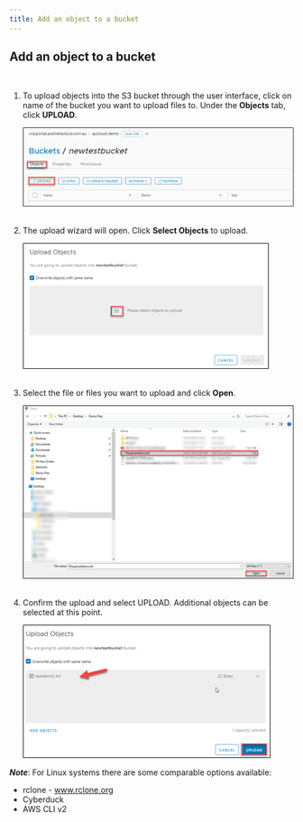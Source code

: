 ```yaml
---
title: Add an object to a bucket
---
```


## Add an object to a bucket
 

1. To upload objects into the S3 bucket through the user interface, click on name of the bucket you want to upload files to. Under the **Objects** tab, click **UPLOAD**.

    ![001.png](./assets/new_test_bucket.png)  
 
1. The upload wizard will open. Click **Select Objects** to upload.

    ![002.png](./assets/upload_objects.png)  
 
1. Select the file or files you want to upload and click **Open**.

    ![003.png](./assets/files_for_upload.png)  
 
1. Confirm the upload and select UPLOAD. Additional objects can be selected at this point.

    ![004.png](./assets/confirm_upload.png)

***Note***: For Linux systems there are some comparable options available:
- rclone - www.rclone.org
- Cyberduck 
- AWS CLI v2
